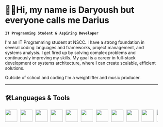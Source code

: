 # 🏋️‍♂️Hi, my name is Daryoush but everyone calls me Darius

**`IT Programming Student & Aspiring Developer`**

I'm an IT Programming student at NSCC. I have a strong foundation in several coding languages and frameworks, project management, and systems analysis. I get fired up by solving complex problems and continuously improving my skills. My goal is a career in full-stack development or systems architecture, where I can create scalable, efficient solutions.

Outside of school and coding I'm a weightlifter and music producer.

---

## 🛠️Languages & Tools

<div style="display: flex; overflow-x: auto; white-space: nowrap; gap: 10px;">
  <img src="https://cdn.jsdelivr.net/gh/devicons/devicon/icons/c/c-original.svg" width="40">
  <img src="https://cdn.jsdelivr.net/gh/devicons/devicon/icons/cplusplus/cplusplus-original.svg" width="40">
  <img src="https://cdn.jsdelivr.net/gh/devicons/devicon/icons/csharp/csharp-original.svg" width="40">
  <img src="https://cdn.jsdelivr.net/gh/devicons/devicon@latest/icons/dot-net/dot-net-original.svg" width="40">
  <img src="https://cdn.jsdelivr.net/gh/devicons/devicon/icons/html5/html5-original.svg" width="40">
  <img src="https://cdn.jsdelivr.net/gh/devicons/devicon/icons/css3/css3-original.svg" width="40">
  <img src="https://cdn.jsdelivr.net/gh/devicons/devicon/icons/java/java-original.svg" width="40">
  <img src="https://cdn.jsdelivr.net/gh/devicons/devicon/icons/javascript/javascript-original.svg" width="40">
  <img src="https://cdn.jsdelivr.net/gh/devicons/devicon/icons/typescript/typescript-original.svg" width="40">
  <img src="https://cdn.jsdelivr.net/gh/devicons/devicon/icons/react/react-original.svg" width="40">
  <img src="https://cdn.jsdelivr.net/gh/devicons/devicon/icons/python/python-original.svg" width="40">
  <img src="https://cdn.jsdelivr.net/gh/devicons/devicon/icons/kotlin/kotlin-original.svg" width="40">
  <img src="https://cdn.jsdelivr.net/gh/devicons/devicon/icons/mysql/mysql-original.svg" width="40">
</div>


<!--
**DaryoushSehatzadeh/DaryoushSehatzadeh** is a ✨ _special_ ✨ repository because its `README.md` (this file) appears on your GitHub profile.

Here are some ideas to get you started:

- 🔭 I’m currently working on ...
- 🌱 I’m currently learning ...
- 👯 I’m looking to collaborate on ...
- 🤔 I’m looking for help with ...
- 💬 Ask me about ...
- 📫 How to reach me: ...
- 😄 Pronouns: ...
- ⚡ Fun fact: ...
-->
